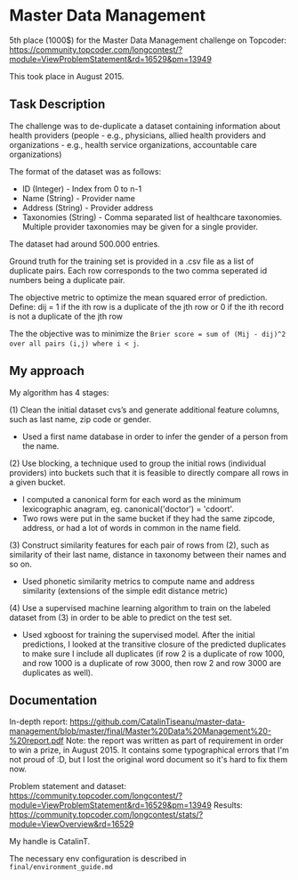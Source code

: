 # Master Data Management

5th place (1000$) for the Master Data Management challenge on Topcoder: https://community.topcoder.com/longcontest/?module=ViewProblemStatement&rd=16529&pm=13949

This took place in August 2015.

## Task Description

The challenge was to de-duplicate a dataset containing information about health providers (people - e.g., physicians, allied health providers and organizations - e.g., health service organizations, accountable care organizations)

The format of the dataset was as follows:

* ID (Integer) - Index from 0 to n-1
* Name (String) - Provider name
* Address (String) - Provider address
* Taxonomies (String) - Comma separated list of healthcare taxonomies. 
Multiple provider taxonomies may be given for a single provider.

The dataset had around 500.000 entries.

Ground truth for the training set is provided in a .csv file as a list of duplicate pairs. Each row corresponds to the two comma seperated id numbers being a duplicate pair.

The objective metric to optimize the mean squared error of prediction.
Define: dij = 1 if the ith row is a duplicate of the jth row or 0 if the ith record is not a duplicate of the jth row

The the objective was to minimize the `Brier score = sum of (Mij - dij)^2 over all pairs (i,j) where i < j`.

## My approach

My algorithm has 4 stages:

(1) Clean the initial dataset cvs’s and generate additional feature columns, such as last name, zip code or gender.
* Used a first name database in order to infer the gender of a person from the name.

(2) Use blocking, a technique used to group the initial rows (individual providers) into buckets such that it is feasible to directly compare all rows in a given bucket.
* I computed a canonical form for each word as the minimum lexicographic anagram, eg. canonical('doctor') = 'cdoort'.
* Two rows were put in the same bucket if they had the same zipcode, address, or had a lot of words in common in the name field.

(3) Construct similarity features for each pair of rows from (2), such as similarity of their last name, distance in taxonomy between their names and so on.
* Used phonetic similarity metrics to compute name and address similarity (extensions of the simple edit distance metric)

(4) Use a supervised machine learning algorithm to train on the labeled dataset from (3) in order to be able to predict on the test set.
* Used xgboost for training the supervised model. After the initial predictions, I looked at the transitive closure of the predicted duplicates to make sure I include all duplicates (if row 2 is a duplicate of row 1000, and row 1000 is a duplicate of row 3000, then row 2 and row 3000 are duplicates as well).

## Documentation

In-depth report: https://github.com/CatalinTiseanu/master-data-management/blob/master/final/Master%20Data%20Management%20-%20report.pdf
Note: the report was written as part of requirement in order to win a prize, in August 2015. It contains some typographical
errors that I'm not proud of :D, but I lost the original word document so it's hard to fix them now.

Problem statement and dataset: https://community.topcoder.com/longcontest/?module=ViewProblemStatement&rd=16529&pm=13949
Results: https://community.topcoder.com/longcontest/stats/?module=ViewOverview&rd=16529

My handle is CatalinT.

The necessary env configuration is described in `final/environment_guide.md`


